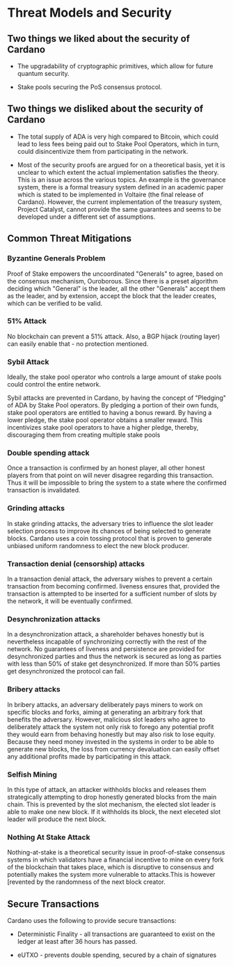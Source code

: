 # Threat Models and Security

## Two things we liked about the security of Cardano

- The upgradability of cryptographic primitives, which allow for future quantum security. 

- Stake pools securing the PoS consensus protocol.

## Two things we disliked about the security of Cardano

- The total supply of ADA is very high compared to Bitcoin, which could lead to less fees being paid out to Stake Pool Operators, which in turn, could disincentivize them from participating in the network.

- Most of the security proofs are argued for on a theoretical basis, yet it is unclear to which extent the actual implementation satisfies the theory. This is an issue across the various topics. An example is the governance system, there is a formal treasury system defined in an academic paper which is stated to be implemented in Voltaire (the final release of Cardano). However, the current implementation of the treasury system, Project Catalyst, cannot provide the same guarantees and seems to be developed under a different set of assumptions.

## Common Threat Mitigations 

### Byzantine Generals Problem

Proof of Stake empowers the uncoordinated "Generals" to agree, based on the consensus mechanism, Ouroborous. Since there is a preset algorithm deciding which "General" is the leader, all the other "Generals" accept them as the leader, and by extension, accept the block that the leader creates, which can be verified to be valid.

### 51% Attack

No blockchain can prevent a 51% attack. Also, a BGP hijack (routing layer) can easily enable that - no protection mentioned.

### Sybil Attack

Ideally, the stake pool operator who controls a large amount of stake pools could control the entire network.

Sybil attacks are prevented in Cardano, by having the concept of "Pledging" of ADA by Stake Pool operators. By pledging a portion of their own funds, stake pool operators are entitled to having a bonus reward. By having a lower pledge, the stake pool operator obtains a smaller reward. This incentivizes stake pool operators to have a higher pledge, thereby, discouraging them from creating multiple stake pools


### Double spending attack

Once a transaction is confirmed by an honest player, all other honest players from that point on will never disagree regarding this transaction. Thus it will be impossible to bring the system to a state where the confirmed transaction is invalidated.


### Grinding attacks

In stake grinding attacks, the adversary tries to influence the slot leader selection process to improve its chances of being selected to generate blocks. Cardano uses a coin tossing protocol that is proven to generate unbiased uniform randomness to elect the new block producer.

### Transaction denial (censorship) attacks

In a transaction denial attack, the adversary wishes to prevent a certain transaction from becoming confirmed. liveness ensures that, provided the transaction is attempted to be inserted for a sufficient number of slots by the network, it will be eventually confirmed.

### Desynchronization attacks 

In a desynchronization attack, a shareholder behaves honestly but is nevertheless incapable of synchronizing correctly with the rest of the network. No guarantees of liveness and persistence are provided for desynchronized parties and thus the network is secured as long as parties
with less than 50% of stake get desynchronized. If more than 50% parties get desynchronized the protocol can fail.

### Bribery attacks

In bribery attacks, an adversary deliberately pays miners to work on specific blocks and forks, aiming at generating an arbitrary fork that benefits the adversary. However, malicious slot leaders who agree to deliberately attack the system not only risk to forego any potential profit they would earn from behaving honestly but may also risk to lose equity. Because they need money invested in the systems in order to be able to generate new blocks, the loss from currency devaluation can easily offset any additional profits made by participating in this attack.

### Selfish Mining

In this type of attack, an attacker withholds blocks and releases them strategically attempting to drop honestly generated blocks from the main chain. This is prevented by the slot mechanism, the elected slot leader is able to make one new block. If it withholds its block, the next eleceted slot leader will produce the next block.

### Nothing At Stake Attack

Nothing-at-stake is a theoretical security issue in proof-of-stake consensus systems in which validators have a financial incentive to mine on every fork of the blockchain that takes place, which is disruptive to consensus and potentially makes the system more vulnerable to attacks.This is however [revented by the randomness of the next block creator.

## Secure Transactions 

Cardano uses the following to provide secure transactions:

- Deterministic Finality - all transactions are guaranteed to exist on the ledger at least after 36 hours has passed.

- eUTXO - prevents double spending, secured by a chain of signatures

